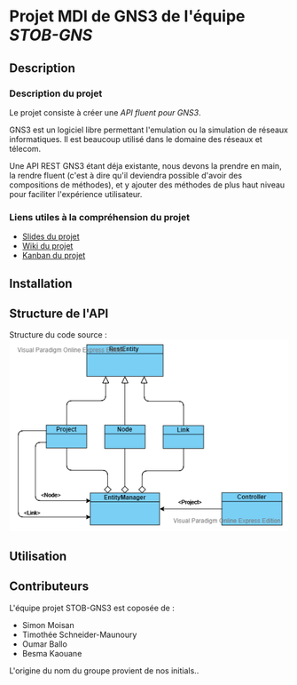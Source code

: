 # Projet MDI de GNS3 de l'équipe *STOB-GNS*

## Description 

### Description du projet

Le projet consiste à créer une _API fluent pour GNS3_.

<p> GNS3 est un logiciel libre permettant l'emulation ou la simulation de réseaux informatiques. Il est beaucoup utilisé dans le domaine des réseaux et télecom.</p> 

<p>Une API REST GNS3 étant déja existante, nous devons la prendre en main, la rendre fluent (c'est à dire qu'il deviendra possible d'avoir des compositions de méthodes), et y ajouter des méthodes de plus haut niveau pour faciliter l'expérience utilisateur.</p>

### Liens utiles à la compréhension du projet

 * [Slides du projet](https://docs.google.com/presentation/d/154I8J5wFUGzaSIvXN191gOqjQcbk1NdOM8VMgVwefWk/edit?fbclid=IwAR0cDiz5rcj29y4c6KmqAZNo2r1qrlp0Btbpl0KJAAZ6h60RufRC-GYgFGE#slide=id.g58bf669f2c_0_28)
 * [Wiki du projet](https://github.com/MiisterB/ESIR2-Projet-MDI-GNS3/wiki)
 * [Kanban du projet](https://github.com/MiisterB/ESIR2-Projet-MDI-GNS3/projects/1)


## Installation

## Structure de l'API

Structure du code source :
![class_diagram](./class_diagramm.png)

## Utilisation 


## Contributeurs

L'équipe projet STOB-GNS3 est coposée de :

* Simon Moisan
* Timothée Schneider-Maunoury
* Oumar Ballo
* Besma Kaouane

L'origine du nom du groupe provient de nos initials..
